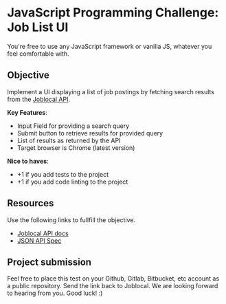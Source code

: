 # JavaScript Programming Challenge: Job List UI

You're free to use any JavaScript framework or vanilla JS, whatever you feel comfortable with.


## Objective

Implement a UI displaying a list of job postings by fetching search results from the [Joblocal API](https://developer.joblocal.de/).

**Key Features**:
- Input Field for providing a search query
- Submit button to retrieve results for provided query
- List of results as returned by the API
- Target browser is Chrome (latest version)

**Nice to haves**:
- +1 if you add tests to the project
- +1 if you add code linting to the project


## Resources

Use the following links to fullfill the objective.

- [Joblocal API docs](https://developer.joblocal.de/)
- [JSON API Spec](https://jsonapi.org/)


## Project submission

Feel free to place this test on your Github, Gitlab, Bitbucket, etc account as a public repository. Send the link back to Joblocal. We are looking forward to hearing from you. Good luck! :)
